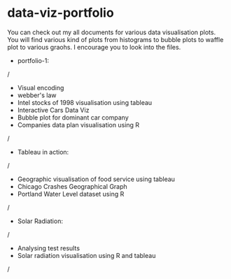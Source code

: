 # data-viz-portfolio
You can check out my all documents for various data visualisation plots. You will find various kind of plots from histograms to bubble plots to waffle plot to various graohs. I encourage you to look into the files.


* portfolio-1:

/
- Visual encoding
- webber's law
- Intel stocks of 1998 visualisation using tableau
- Interactive Cars Data Viz
- Bubble plot for dominant car company
- Companies data plan visualisation using R

/



* Tableau in action:

/

- Geographic visualisation of food service using tableau
- Chicago Crashes Geographical Graph
- Portland Water Level dataset using R

/

* Solar Radiation:

/

- Analysing test results
- Solar radiation visualisation using R and tableau

/
